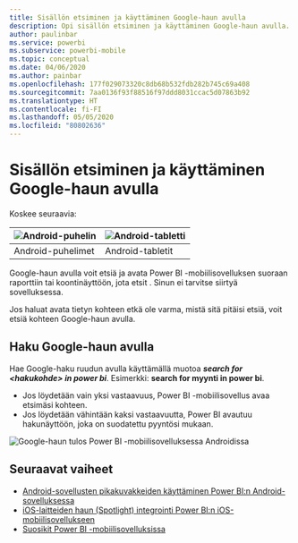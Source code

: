```yaml
---
title: Sisällön etsiminen ja käyttäminen Google-haun avulla
description: Opi sisällön etsiminen ja käyttäminen Google-haun avulla.
author: paulinbar
ms.service: powerbi
ms.subservice: powerbi-mobile
ms.topic: conceptual
ms.date: 04/06/2020
ms.author: painbar
ms.openlocfilehash: 177f029073320c8db68b532fdb282b745c69a408
ms.sourcegitcommit: 7aa0136f93f88516f97ddd8031ccac5d07863b92
ms.translationtype: HT
ms.contentlocale: fi-FI
ms.lasthandoff: 05/05/2020
ms.locfileid: "80802636"
---
```

# <a name="find-and-access-your-content-with-google-search"></a>Sisällön etsiminen ja käyttäminen Google-haun avulla

Koskee seuraavia:

| ![Android-puhelin](./media/mobile-app-find-access-google-search/android-logo-40-px.png) | ![Android-tabletti](./media/mobile-app-find-access-google-search/android-logo-40-px.png) |
|:--- |:--- |
| Android-puhelimet |Android-tabletit |

Google-haun avulla voit etsiä ja avata Power BI -mobiilisovelluksen suoraan raporttiin tai koontinäyttöön, jota etsit . Sinun ei tarvitse siirtyä sovelluksessa.

Jos haluat avata tietyn kohteen etkä ole varma, mistä sitä pitäisi etsiä, voit etsiä kohteen Google-haun avulla.

## <a name="search-using-google-search"></a>Haku Google-haun avulla

Hae Google-haku ruudun avulla käyttämällä muotoa ***search for &lt;hakukohde&gt; in power bi***. Esimerkki: **search for myynti in power bi**.

* Jos löydetään vain yksi vastaavuus, Power BI -mobiilisovellus avaa etsimäsi kohteen.
* Jos löydetään vähintään kaksi vastaavuutta, Power BI avautuu hakunäyttöön, joka on suodatettu pyyntösi mukaan.

![Google-haun tulos Power BI -mobiilisovelluksessa Androidissa](media/mobile-app-find-access-google-search/mobile-google-search.png)

## <a name="next-steps"></a>Seuraavat vaiheet
* [Android-sovellusten pikakuvakkeiden käyttäminen Power BI:n Android-sovelluksessa](mobile-app-quick-access-shortcuts.md)
* [iOS-laitteiden haun (Spotlight) integrointi Power BI:n iOS-mobiilisovellukseen](mobile-apps-ios-search-integration.md)
* [Suosikit Power BI -mobiilisovelluksissa](mobile-apps-favorites.md)
